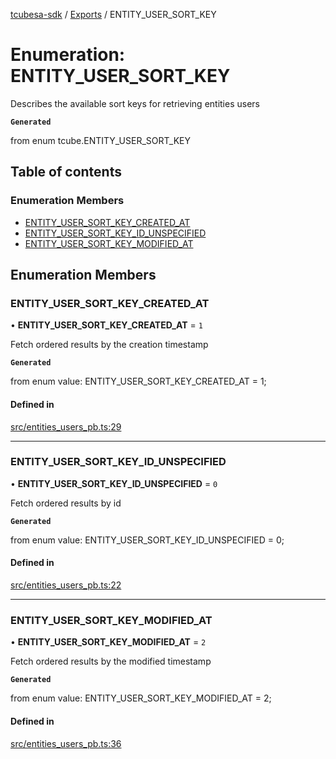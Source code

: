[tcubesa-sdk](../README.md) / [Exports](../modules.md) / ENTITY\_USER\_SORT\_KEY

# Enumeration: ENTITY\_USER\_SORT\_KEY

Describes the available sort keys for retrieving entities users

**`Generated`**

from enum tcube.ENTITY_USER_SORT_KEY

## Table of contents

### Enumeration Members

- [ENTITY\_USER\_SORT\_KEY\_CREATED\_AT](ENTITY_USER_SORT_KEY.md#entity_user_sort_key_created_at)
- [ENTITY\_USER\_SORT\_KEY\_ID\_UNSPECIFIED](ENTITY_USER_SORT_KEY.md#entity_user_sort_key_id_unspecified)
- [ENTITY\_USER\_SORT\_KEY\_MODIFIED\_AT](ENTITY_USER_SORT_KEY.md#entity_user_sort_key_modified_at)

## Enumeration Members

### ENTITY\_USER\_SORT\_KEY\_CREATED\_AT

• **ENTITY\_USER\_SORT\_KEY\_CREATED\_AT** = ``1``

Fetch ordered results by the creation timestamp

**`Generated`**

from enum value: ENTITY_USER_SORT_KEY_CREATED_AT = 1;

#### Defined in

[src/entities_users_pb.ts:29](https://github.com/TCUBEAI-TECHNOLOGIES-PRIVATE-LIMITED/ts-sdk/blob/3c64799/src/entities_users_pb.ts#L29)

___

### ENTITY\_USER\_SORT\_KEY\_ID\_UNSPECIFIED

• **ENTITY\_USER\_SORT\_KEY\_ID\_UNSPECIFIED** = ``0``

Fetch ordered results by id

**`Generated`**

from enum value: ENTITY_USER_SORT_KEY_ID_UNSPECIFIED = 0;

#### Defined in

[src/entities_users_pb.ts:22](https://github.com/TCUBEAI-TECHNOLOGIES-PRIVATE-LIMITED/ts-sdk/blob/3c64799/src/entities_users_pb.ts#L22)

___

### ENTITY\_USER\_SORT\_KEY\_MODIFIED\_AT

• **ENTITY\_USER\_SORT\_KEY\_MODIFIED\_AT** = ``2``

Fetch ordered results by the modified timestamp

**`Generated`**

from enum value: ENTITY_USER_SORT_KEY_MODIFIED_AT = 2;

#### Defined in

[src/entities_users_pb.ts:36](https://github.com/TCUBEAI-TECHNOLOGIES-PRIVATE-LIMITED/ts-sdk/blob/3c64799/src/entities_users_pb.ts#L36)
